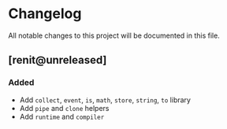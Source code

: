 # Changelog

All notable changes to this project will be documented in this file.

## [renit@unreleased]

### Added

- Add `collect`, `event`, `is`, `math`, `store`, `string`, `to` library
- Add `pipe` and `clone` helpers
- Add `runtime` and `compiler`
